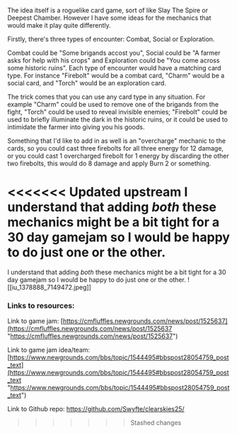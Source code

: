 The idea itself is a roguelike card game, sort of like Slay The Spire or Deepest Chamber. However I have some ideas for the mechanics that would make it play quite differently.

Firstly, there's three types of encounter: Combat, Social or Exploration.

Combat could be "Some brigands accost you", Social could be "A farmer asks for help with his crops" and Exploration could be "You come across some historic ruins". Each type of encounter would have a matching card type. For instance "Firebolt" would be a combat card, "Charm" would be a social card, and "Torch" would be an exploration card.

The trick comes that you can use any card type in any situation. For example "Charm" could be used to remove one of the brigands from the fight, "Torch" could be used to reveal invisible enemies; "Firebolt" could be used to briefly illuminate the dark in the historic ruins, or it could be used to intimidate the farmer into giving you his goods.

Something that I'd like to add in as well is an "overcharge" mechanic to the cards, so you could cast three firebolts for all three energy for 12 damage, or you could cast 1 overcharged firebolt for 1 energy by discarding the other two firebolts, this would do 8 damage and apply Burn 2 or something.

<<<<<<< Updated upstream
I understand that adding *both* these mechanics might be a bit tight for a 30 day gamejam so I would be happy to do just one or the other.
=======
I understand that adding *both* these mechanics might be a bit tight for a 30 day gamejam so I would be happy to do just one or the other.
 ![[iu_1378888_7149472.jpeg]]
### Links to resources:

Link to game jam:
[https://cmfluffles.newgrounds.com/news/post/1525637](https://cmfluffles.newgrounds.com/news/post/1525637 "https://cmfluffles.newgrounds.com/news/post/1525637")

Link to game jam idea/team: 
[https://www.newgrounds.com/bbs/topic/1544495#bbspost28054759_post_text](https://www.newgrounds.com/bbs/topic/1544495#bbspost28054759_post_text "https://www.newgrounds.com/bbs/topic/1544495#bbspost28054759_post_text")

Link to Github repo:
https://github.com/Swyfte/clearskies25/
>>>>>>> Stashed changes
